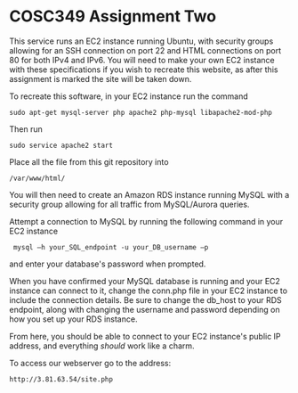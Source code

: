 ﻿# COSC349 Assignment Two

This service runs an EC2 instance running Ubuntu, with security groups allowing for an SSH connection on port 22 and HTML connections on port 80 for both IPv4 and IPv6. You will need to make your own EC2 instance with these specifications if you wish to recreate this website, as after this assignment is marked the site will be taken down.

To recreate this software, in your EC2 instance run the command

	sudo apt-get mysql-server php apache2 php-mysql libapache2-mod-php

Then run 

	sudo service apache2 start

Place all the file from this git repository into 

	/var/www/html/

You will then need to create an Amazon RDS instance running MySQL with a security group allowing for all traffic from MySQL/Aurora queries. 

Attempt a connection to MySQL by running the following command in your EC2 instance

	 mysql –h your_SQL_endpoint -u your_DB_username –p

and enter your database's password when prompted.

When you have confirmed your MySQL database is running and your EC2 instance can connect to it, change the conn.php file in your EC2 instance to include the connection details. Be sure to change the db_host to your RDS endpoint, along with changing the username and password depending on how you set up your RDS instance.

From here, you should be able to connect to your EC2 instance's public IP address, and everything *should* work like a charm.

To access our webserver go to the address:

	http://3.81.63.54/site.php
